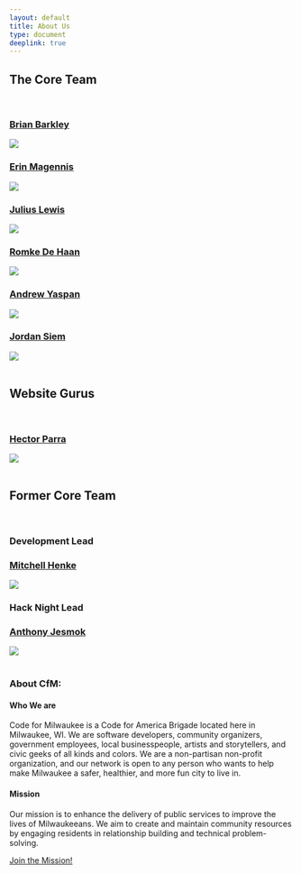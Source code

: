 ```yaml
---
layout: default
title: About Us
type: document
deeplink: true
---
```


<div class="grid-container">
   <div class="grid-row">
      <div class="mobile-lg:grid-col-8">
        <h2>The Core Team</h2>
      </div>
    </div>
    <br>
   <div class="grid-row grid-gap-1">
        <div class="mobile-lg:grid-col-3">
             <h3><a href="https://www.linkedin.com/in/barkleybg/">Brian Barkley</a></h3>
            </div>
         <div class="mobile-lg:grid-col-3">
            <div class="headshot_back">
                <img class ="headshot-img " src="images/headshots/Brian.jpg">
             </div>
         </div>
         <div class="mobile-lg:grid-col-3">
             <h3><a href="https://www.linkedin.com/in/erinmagennis/">Erin Magennis</a></h3>
            </div>
         <div class="mobile-lg:grid-col-3">
            <div class="headshot_back">
                <img class ="headshot-img " src="images/headshots/Erin M. Headshot.JPG">
            </div>
        </div>
    </div>
   <div class="grid-row grid-gap-1 margin-top-2">
        <div class="mobile-lg:grid-col-3">
            <h3><a href="https://www.linkedin.com/in/jlewis3313/">Julius Lewis</a></h3>
        </div>
        <div class="mobile-lg:grid-col-3">
            <div class="headshot_back">
                <img class ="headshot-img " src="images/headshots/julius.jpg">
            </div>
         </div>
         <div class="mobile-lg:grid-col-3">
            <h3><a href="https://www.linkedin.com/in/romkedehaan/">Romke De Haan</a></h3>
            </div>
            <div class="mobile-lg:grid-col-3">
            <div class="headshot_back">
                <img class ="headshot-img " src="images/headshots/Romke-de-Haan-Preferred.jpg">
            </div>
        </div>
     </div>
     <div class="grid-row grid-gap-1 margin-top-2">
       <div class="mobile-lg:grid-col-3">
            <h3><a href="https://www.linkedin.com/in/andrew-yaspan/">Andrew Yaspan</a></h3>
            </div>
            <div class="mobile-lg:grid-col-3">
            <div class="headshot_back">
                <img class ="headshot-img " src="images/headshots/Andrew.jpg">
            </div>
        </div>
        <div class="mobile-lg:grid-col-3">
            <h3><a href="https://www.linkedin.com/in/jordan-siem/">Jordan Siem</a></h3>
            </div>
            <div class="mobile-lg:grid-col-3">
            <div class="headshot_back">
                <img class ="headshot-img " src="images/headshots/jordan.png">
            </div>
        </div>
    </div>
</div>
<br>
<div class="grid-container">
   <div class="grid-row">
      <div class="mobile-lg:grid-col-8">
        <h2>Website Gurus</h2>
      </div>
    </div>
    <br>
   <div class="grid-row grid-gap-1">
        <div class="mobile-lg:grid-col-3">
             <h3><a href="https://www.linkedin.com/in/hector-parra-b17a1bb5/">Hector Parra</a></h3>
            </div>
         <div class="mobile-lg:grid-col-3">
            <div class="headshot_back">
                <img class ="headshot-img " src="images/headshots/hector.jpg">
             </div>
         </div>
    </div>
    <br>
</div>
<div class="grid-container">
   <div class="grid-row">
      <div class="mobile-lg:grid-col-8">
        <h2>Former Core Team</h2>
      </div>
    </div>
    <br>
   <div class="grid-row grid-gap-1">
        <div class="mobile-lg:grid-col-3">
             <h3>Development Lead</h3>
             <h3><a href="https://www.linkedin.com/in/jlewis3313/">Mitchell Henke</a></h3>
            </div>
         <div class="mobile-lg:grid-col-3">
            <div class="headshot_back">
                <img class ="headshot-img " src="images/headshots/mitch_headshot.jpg">
             </div>
         </div>
         <div class="mobile-lg:grid-col-3">
             <h3>Hack Night Lead</h3>
             <h3><a href="https://www.linkedin.com/in/jesmok/">Anthony Jesmok</a></h3>
            </div>
         <div class="mobile-lg:grid-col-3">
            <div class="headshot_back">
                <img class ="headshot-img " src="images/headshots/Anthony Jesmok.jpeg">
            </div>
        </div>
    </div>
    <br>
  <div class="grid-row">
    <div class="mobile-lg:grid-col-8">
      <h3>About CfM:</h3>
      <h4>Who We are</h4>
      <p>Code for Milwaukee is a Code for America Brigade located here in Milwaukee, WI. We are software developers, community organizers, government employees, local businesspeople, artists and storytellers, and civic geeks of all kinds and colors. We are a non-partisan non-profit organization, and our network is open to any person who wants to help make Milwaukee a safer, healthier, and more fun city to live in.</p>
      <h4>Mission</h4>
      <p>Our mission is to enhance the delivery of public services to improve the lives of Milwaukeeans. We aim to create and maintain community resources by engaging residents in relationship building and technical problem-solving.</p>
      <div class="margin-y-1">
        <a target="_blank" href="https://forms.gle/SpCTwWxsDdmsB6kj6" class="usa-button">Join the Mission!</a>
      </div>
    </div>
  </div>
  <br>
</div>

<!-- ## Open Positions
### Treasurer

#### Opportunity: 

Code for Milwaukee (CfM) is looking for a Treasurer to help guide the financial side of our non-profit efforts. This is an unpaid, volunteer position. The Treasurer is a member of the CfM Core Team, and will report primarily to Brigade Captain Andrew Yaspan. To apply please fill out [this brief form](https://docs.google.com/forms/d/e/1FAIpQLSdFK33qZQOhhGHSHFsMyidTgPU_kIOt6TBD7xirXUI_OaQXvw/viewform). Application is due by Sunday, November 10th at 11:59pm. 

#### Roles and responsibilities:

At current, roles and responsibilities include:

- Managing receipts, budget, and bank account, and disbursing funds. 
- Helping to arrange food at CfM’s major events (like our monthly Hack Nights)
- Securing sponsorship or grants: 
    - For CfM’s major events
    - For project infrastructure (paying for web hosting or services like AWS) 
- Planning for future financial needs (larger events, growth objectives, etc)
- Collaborating with other CfM Core Team members
- Innovating on the above items to make planning and funding as streamlined as possible
- Assisting in upgrading our financial infrastructure 
     - CfM is exploring options to become a 501(c)3 or other protected non-profit status. Applicants for the Treasurer position should also be prepared to help CfM to apply for protected status and to operate under this status.
- Attending our major events (e.g., monthly Hack Nights) whenever possible


#### Estimated hours: 
Often 5-15 hours in a typical month (but can be as low as 1 hour if you help us to get our finances in order)

#### Desired competencies:

- Balancing a budget
- Fundraising 
- Good electronic communication 
- Nice human 
- **Coding and Programming skills are** *NOT* **required for this position.** 

#### Benefits:
Through this role, you will have a direct impact on improving the lives of people in Milwaukee and help ensure that Code for Milwaukee’s initiatives can be sustainable to have a lasting impact. This position can additionally serve as a stepping stone to further connections within technology, politics, and the non-profit sector at large. -->